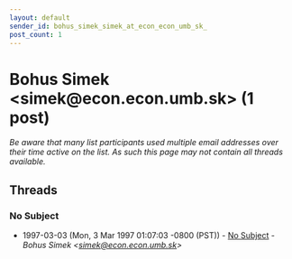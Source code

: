 ```yaml
---
layout: default
sender_id: bohus_simek_simek_at_econ_econ_umb_sk_
post_count: 1
---
```


# Bohus Simek <simek<span>@</span>econ.econ.umb.sk> (1 post)

_Be aware that many list participants used multiple email addresses over their time active on the list. As such this page may not contain all threads available._

## Threads

### No Subject
+ 1997-03-03 (Mon, 3 Mar 1997 01:07:03 -0800 (PST)) - [No Subject](/archive/1997/03/e4d665fc0d674604059e170f5c38b5b2a543eaf67b874916af7e4072d76ea132) - _Bohus Simek \<simek@econ.econ.umb.sk\>_

